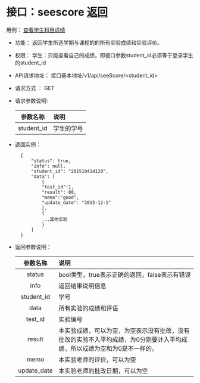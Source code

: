 # 接口：seescore  [返回](../README.md)
用例： [查看学生科目成绩](../yongli/查看学生科目成绩.md)

- 功能：
    返回学生所选学期与课程的的所有实验成绩和实验评价。
    
- 权限：
    学生：只能查看自己的成绩，即接口参数student_id必须等于登录学生的student_id
    
- API请求地址： 
    接口基本地址/v1/api/seeScore/<student_id>

- 请求方式 ：
    GET

- 请求参数说明:        

  |参数名称|说明|
  |:---------:|:--------------------------------------------------------|      
  |student_id|学生的学号|
    
- 返回实例：

        {         
            "status": true,
            "info": null,    
            "student_id": "201510414120",    
            "data": [
                {
                "test_id":1,
                "result": 88, 
                "memo":"good",
                "update_date": "2015-12-1"
                }, 
                {
                ...其他实验
                }
            ] 
        }
 
- 返回参数说明：    
 
  |参数名称|说明|
  |:---------:|:--------------------------------------------------------|      
  |status|bool类型，true表示正确的返回，false表示有错误|
  |info|返回结果说明信息|
  |student_id|学号| 
  |data|所有实验的成绩和评语|
  |test_id|实验编号|
  |result|本实验成绩，可以为空，为空表示没有批改，没有批改的实验不入平均成绩，为0分则要计入平均成绩，所以成绩为空和为0是不一样的。|
  |memo|本实验老师的评价，可以为空|
  |update_date|本实验老师的批改日期，可以为空|
